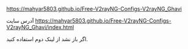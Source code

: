 https://mahyar5803.github.io/Free-V2rayNG-Configs-V2rayNG_Ghavi

آدرس سایت
https://mahyar5803.github.io/Free-V2rayNG-Configs-V2rayNG_Ghavi/index.html

اگر باز نشد از لینک دوم استفاده کنید.
